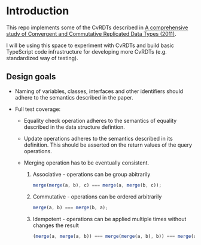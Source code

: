 # Introduction

This repo implements some of the CvRDTs described in [A comprehensive study of Convergent and
Commutative Replicated Data Types (2011)](https://hal.inria.fr/inria-00555588/).

I will be using this space to experiment with CvRDTs and build basic TypeScript code infrastructure
for developing more CvRDTs (e.g. standardized way of testing).

## Design goals

- Naming of variables, classes, interfaces and other identifiers should adhere to the semantics
  described in the paper.

- Full test coverage:

  - Equality check operation adheres to the semantics of equality described in the data structure
    defintion.

  - Update operations adheres to the semantics described in its definition. This should be asserted
    on the return values of the query operations.

  - Merging operation has to be eventually consistent.

    1. Associative - operations can be group abitrarily

       ```ts
       merge(merge(a, b), c) === merge(a, merge(b, c));
       ```

    2. Commutative - operations can be ordered arbitrarily

       ```ts
       merge(a, b) === merge(b, a);
       ```

    3. Idempotent - operations can be applied multiple times without changes the result

       ```ts
       (merge(a, merge(a, b)) === merge(merge(a, b), b)) === merge(a, b);
       ```
